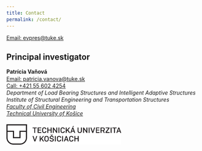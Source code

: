 ```yaml
---
title: Contact
permalink: /contact/
---
```


<a href="mailto:evpres@tuke.sk">Email: evpres@tuke.sk</a>

## Principal investigator
<body>
    <p style="line-height: 1.3;">
<b>Patrícia Vaňová</b>
<br>
<a href="mailto:patricia.vanova@tuke.sk">Email: patricia.vanova@tuke.sk</a>
<br>
<a href="tel:+421 55 602 4254">Call: +421 55 602 4254</a>
<br>
<i> Department of Load Bearing Structures and Intelligent Adaptive Structures </i>
<br>
<i> Institute of Structural Engineering and Transportation Structures </i>
<br>
<a href="https://svf.tuke.sk/wps/portal/svf"> <i>Faculty of Civil Engineering<i> </a>
<br>
<a href="https://tuke.sk/wps/portal/tuke"><i>Technical University of Košice</i></a>

<br>
<br>
<img src="/images/tuke_logo.png" width="300"/>
</p>
</body>


